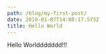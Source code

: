 ```yaml
---
path: /blog/my-first-post/
date: 2019-01-07T14:08:17.573Z
title: Hello World
---
```

Hello Worlddddddd!!!
